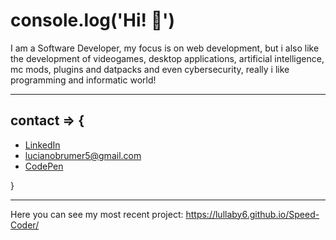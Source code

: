 # console.log('Hi! :wave:')

I am a Software Developer, my focus is on web development, but i also like the development of videogames, desktop applications, artificial intelligence, mc mods, plugins and datpacks and even cybersecurity, really i like programming and informatic world!

---

## contact => {
  - [LinkedIn](https://www.linkedin.com/in/luciano-brumer/)
  - lucianobrumer5@gmail.com
  - [CodePen](https://codepen.io/lucianobrumer)
  
}

---
Here you can see my most recent project: https://lullaby6.github.io/Speed-Coder/
